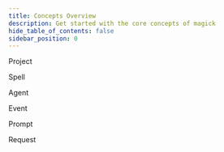 ```yaml
---
title: Concepts Overview
description: Get started with the core concepts of magick
hide_table_of_contents: false
sidebar_position: 0
---
```


Project

Spell

Agent

Event

Prompt

Request